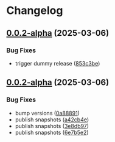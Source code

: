 # Changelog

## [0.0.2-alpha](https://github.com/ExpediaGroup/expediagroup-java-sdk/compare/expediagroup-sdk-transport-okhttp-v0.0.1-alpha...expediagroup-sdk-transport-okhttp-v0.0.2-alpha) (2025-03-06)


### Bug Fixes

* trigger dummy release ([853c3be](https://github.com/ExpediaGroup/expediagroup-java-sdk/commit/853c3be798d243524d0ef873010a2fc2cb625bee))

## [0.0.2-alpha](https://github.com/ExpediaGroup/expediagroup-java-sdk/compare/expediagroup-sdk-transport-okhttp-v0.0.1-alpha...expediagroup-sdk-transport-okhttp-v0.0.2-alpha) (2025-03-06)


### Bug Fixes

* bump versions ([0a88891](https://github.com/ExpediaGroup/expediagroup-java-sdk/commit/0a8889146abf8ae969ff951fad2185d00220d26e))
* publish snapshots ([a42cb4e](https://github.com/ExpediaGroup/expediagroup-java-sdk/commit/a42cb4e074e037086b44991db8a5c6fbdecc0379))
* publish snapshots ([3e8db97](https://github.com/ExpediaGroup/expediagroup-java-sdk/commit/3e8db97c42c291a7571f56ed4a4a72561648804f))
* publish snapshots ([6e7b5e2](https://github.com/ExpediaGroup/expediagroup-java-sdk/commit/6e7b5e29b67e2e11e36a1aa3e88de0e5bd78cbfa))
